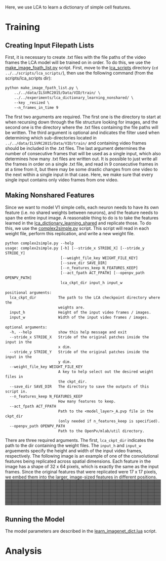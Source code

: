 Here, we use LCA to learn a dictionary of simple cell features. 

# Training 
## Creating Input Filepath Lists
First, it is necessary to create .txt files with the file paths of the video frames the LCA model will be 
trained on in order. To do this, we use the 
[make_image_fpath_list.py](https://github.com/MichaelTeti/NEMO/blob/main/scripts/lca_scripts/make_image_fpath_list.py) 
script. First, move to the [lca_scripts](https://github.com/MichaelTeti/NEMO/tree/main/scripts/lca_scripts) directory (```cd ../../scripts/lca_scripts/```), then use the following command (from the scripts/lca_scripts dir):
```
python make_image_fpath_list.py \
    ../../data/ILSVRC2015/Data/VID/train/ \
    ../../experiments/lca_dictionary_learning_nonshared/ \
    --key _resized \
    --n_frames_in_time 9
```
The first two arguments are required. The first one is the directory to start at when recursing down through the file
structure looking for images, and the second one is the directory where the .txt files containing the file paths 
will be written. The third argument is optional and indicates the filter used when determining which sub-directories 
located in ```../../data/ILSVRC2015/Data/VID/train/``` and containing video frames should be included in the .txt files. 
The last argument determines the number of consecutive frames that will be used as a single input, which also determines 
how many .txt files are written out. It is possible to just write all the frames in order on a single .txt file, 
and read in 9 consecutive frames in at a time from it, but there may be some drastic changes from one video to the next within a single input in that case. Here, we make sure that every single input contains only video frames from one video.   

## Making Nonshared Features
Since we want to model V1 simple cells, each neuron needs to have its own feature (i.e. no shared weights between neurons), and the feature needs to span the entire input image. A reasonable thing to do is to take the features learned in the [lca_dictionary_learning_shared](https://github.com/MichaelTeti/NEMO/tree/main/experiments/lca_dictionary_learning_shared) and replicate those. To do this, we use the [complex2simple.py](https://github.com/MichaelTeti/NEMO/blob/main/scripts/lca_scripts/complex2simple.py) script. This script will read in each weight file, perform this replication, and write a new weight file.   

```
python complex2simple.py --help
usage: complex2simple.py [-h] [--stride_x STRIDE_X] [--stride_y STRIDE_Y]
                         [--weight_file_key WEIGHT_FILE_KEY]
                         [--save_dir SAVE_DIR]
                         [--n_features_keep N_FEATURES_KEEP]
                         [--act_fpath ACT_FPATH] [--openpv_path OPENPV_PATH]
                         lca_ckpt_dir input_h input_w

positional arguments:
  lca_ckpt_dir          The path to the LCA checkpoint directory where the
                        weights are.
  input_h               Height of the input video frames / images.
  input_w               Width of the input video frames / images.

optional arguments:
  -h, --help            show this help message and exit
  --stride_x STRIDE_X   Stride of the original patches inside the input in the
                        x dim.
  --stride_y STRIDE_Y   Stride of the original patches inside the input in the
                        y dim.
  --weight_file_key WEIGHT_FILE_KEY
                        A key to help select out the desired weight files in
                        the ckpt_dir.
  --save_dir SAVE_DIR   The directory to save the outputs of this script in.
  --n_features_keep N_FEATURES_KEEP
                        How many features to keep.
  --act_fpath ACT_FPATH
                        Path to the <model_layer>_A.pvp file in the ckpt_dir
                        (only needed if n_features_keep is specified).
  --openpv_path OPENPV_PATH
                        Path to the OpenPv/mlab/util directory.
```

There are three required arguments. The first, ```lca_ckpt_dir``` indicates the path to the dir containing the weight files. The ```input_h``` and ```input_w``` arguements specify the height and width of the input video frames, respectively. The following image is an example of one of the convolutional features being replicated across spatial dimensions. Each feature in the image has a shape of 32 x 64 pixels, which is exactly the same as the input frames. Since the original features that were replicated were 17 x 17 pixels, we embed them into the larger, image-sized features in different positions.   
![simple_grid.png](https://github.com/MichaelTeti/NEMO/blob/main/experiments/lca_dictionary_learning_nonshared/figures/feature27.gif)

## Running the Model
The model parameters are described in the [learn_imagenet_dict.lua](https://github.com/MichaelTeti/NEMO/blob/main/experiments/lca_dictionary_learning_nonshared/learn_imagenet_dict.lua) script. 

# Analysis

